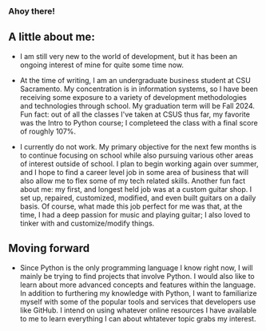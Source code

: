 ### Ahoy there!

## A little about me:

- I am still very new to the world of development, but it has been an ongoing interest of mine for quite some time now.

- At the time of writing, I am an undergraduate business student at CSU Sacramento. My concentration is in information systems, so I have been receiving some exposure to a variety of development methodologies and technologies through school. My graduation term will be Fall 2024. Fun fact: out of all the classes I've taken at CSUS thus far, my favorite was the Intro to Python course; I completeed the class with a final score of roughly 107%. 

- I currently do not work. My primary objective for the next few months is to continue focusing on school while also pursuing various other areas of interest outside of school. I plan to begin working again over summer, and I hope to find a career level job in some area of business that will also allow me to flex some of my tech related skills. Another fun fact about me: my first, and longest held job was at a custom guitar shop. I set up, repaired, customized, modified, and even built guitars on a daily basis. Of course, what made this job perfect for me was that, at the time, I had a deep passion for music and playing guitar; I also loved to tinker with and customize/modify things.

## Moving forward

- Since Python is the only programming language I know right now, I will mainly be trying to find projects that involve Python. I would also like to learn about more advanced concepts and features within the language. In addition to furthering my knowledge with Python, I want to familiarize myself with some of the popular tools and services that developers use like GitHub. I intend on using whatever online resources I have available to me to learn everything I can about whtatever topic grabs my interest.
